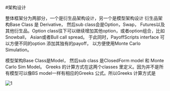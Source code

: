 #架构设计

整体框架分为两部分，一个是衍生品架构设计，另一个是模型架构设计
衍生品架构Base Class 是 Derivative， 然后sub class会是Option，Swap， Futures以及其他衍生品。Option class往下可以继续增加其他option，或者option组合，比如Snowball， Asian或者Bull call spread。 于此同时，PayoffScripts interface 可以方便不同的option 添加其独有的payoff， 以方便使用Monte Carlo Simulation。 

模型架构Base Class是Model， 然后sub class 是ClosedForm model 和 Monte Carlo Sim Model。 Greeks 的计算方式在这两个classes 里定义。因为并不是所有模型可以像BS model一样有相应的Greeks 公式。所以Greeks 计算方式是

![1](http://latex.codecogs.com/svg.latex?\frac{price_up-price_dn}{2*shockrate})


